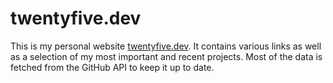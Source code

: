 # twentyfive.dev

This is my personal website [twentyfive.dev](https://twentyfive.dev/). It contains various links as well as a selection of my most important and recent projects. Most of the data is fetched from the GitHub API to keep it up to date.